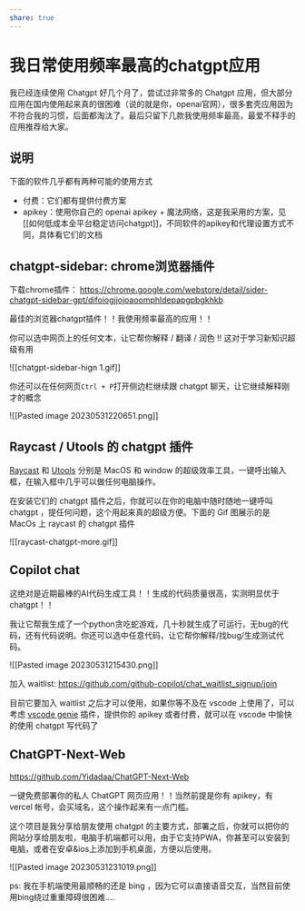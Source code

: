 ```yaml
---
share: true
---
```

# 我日常使用频率最高的chatgpt应用

我已经连续使用 Chatgpt 好几个月了，尝试过非常多的 Chatgpt 应用，但大部分应用在国内使用起来真的很困难（说的就是你，openai官网），很多套壳应用因为不符合我的习惯，后面都淘汰了。最后只留下几款我使用频率最高，最爱不释手的应用推荐给大家。

## 说明
下面的软件几乎都有两种可能的使用方式
- 付费：它们都有提供付费方案
- apikey：使用你自己的 openai apikey + 魔法网络，这是我采用的方案，见[[如何低成本全平台稳定访问chatgpt]]，不同软件的apikey和代理设置方式不同，具体看它们的文档

## chatgpt-sidebar: chrome浏览器插件
下载chrome插件： https://chrome.google.com/webstore/detail/sider-chatgpt-sidebar-gpt/difoiogjjojoaoomphldepapgpbgkhkb

最佳的浏览器chatgpt插件！！我使用频率最高的应用！！

你可以选中网页上的任何文本，让它帮你解释 / 翻译 / 润色 !! 这对于学习新知识超级有用

![[chatgpt-sidebar-hign 1.gif]]

你还可以在任何网页`Ctrl + P`打开侧边栏继续跟 chatgpt 聊天，让它继续解释刚才的概念

![[Pasted image 20230531220651.png]]

## Raycast / Utools 的 chatgpt 插件

[Raycast](https://www.raycast.com/) 和 [Utools](https://www.u.tools/) 分别是 MacOS 和 window 的超级效率工具，一键呼出输入框，在输入框中几乎可以做任何电脑操作。

在安装它们的 chatgpt 插件之后，你就可以在你的电脑中随时随地一键呼叫 chatgpt ，提任何问题，这个用起来真的超级方便。下面的 Gif 图展示的是 MacOs 上 raycast 的 chatgpt 插件 

![[raycast-chatgpt-more.gif]]

## Copilot chat
这绝对是近期最棒的AI代码生成工具！！生成的代码质量很高，实测明显优于chatgpt！！

我让它帮我生成了一个python贪吃蛇游戏，几十秒就生成了可运行，无bug的代码，还有代码说明。你还可以选中任意代码，让它帮你解释/找bug/生成测试代码。

![[Pasted image 20230531215430.png]]

加入 waitlist: https://github.com/github-copilot/chat_waitlist_signup/join

目前它要加入 waitlist 之后才可以使用，如果你等不及在 vscode 上使用了，可以考虑 [vscode genie](https://marketplace.visualstudio.com/items?itemName=genieai.chatgpt-vscode) 插件，提供你的 apikey 或者付费，就可以在 vscode 中愉快的使用 chatgpt 写代码了

## ChatGPT-Next-Web
https://github.com/Yidadaa/ChatGPT-Next-Web

一键免费部署你的私人 ChatGPT 网页应用！！当然前提是你有 apikey，有 vercel 帐号，会买域名，这个操作起来有一点门槛。

这个项目是我分享给朋友使用 chatgpt 的主要方式，部署之后，你就可以把你的网站分享给朋友啦，电脑手机端都可以用，由于它支持PWA，你甚至可以安装到电脑，或者在安卓&ios上添加到手机桌面，方便以后使用。

![[Pasted image 20230531231019.png]]

ps: 我在手机端使用最顺畅的还是 bing ，因为它可以直接语音交互，当然目前使用bing绕过重重障碍很困难....